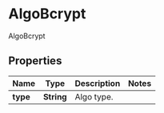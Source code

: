 

# AlgoBcrypt

AlgoBcrypt

## Properties

| Name | Type | Description | Notes |
|------------ | ------------- | ------------- | -------------|
|**type** | **String** | Algo type. |  |



